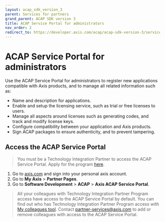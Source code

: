 ```yaml
---
layout: acap_sdk_version_3
parent: Services for partners
grand_parent: ACAP SDK version 3
title: ACAP Service Portal for administrators
nav_order: 2
redirect_to: https://developer.axis.com/acap/acap-sdk-version-3/services-for-partners/acap-service-portal-for-administrators
---
```

# ACAP Service Portal for administrators

Use the ACAP Service Portal for administrators to register new applications
compatible with Axis products, and to manage all related information such as:

- Name and description for applications.
- Enable and setup the licensing service, such as trial or free licenses to users.
- Manage all aspects around licenses such as generating codes, and track and modify license keys.
- Configure compatibility between your application and Axis products.
- Sign ACAP packages to ensure authenticity, and to prevent tampering.

## Access the ACAP Service Portal

> You must be a Technology Integration Partner to access the ACAP Service
> Portal. Apply for the program
> [here](https://www.axis.com/partner/technology-integration-partner-program).

1. Go to [axis.com](https://www.axis.com) and sign into your personal axis account.
2. Go to **My Axis** > **Partner Pages**.
3. Go to **Software Development** > **ACAP** > **Axis ACAP Service Portal**.

> All your colleagues with Technology Integration Partner Program access have
> access to the ACAP Service Portal by default. You can find out who has
> Technology Integration Partner Program access with [My colleagues
> tool](https://www.axis.com/partner_pages/colleagues.php). Contact
> [partner-services@axis.com](mailto:partner-services@axis.com) to add or remove
> colleagues with access to the ACAP Service Portal.
